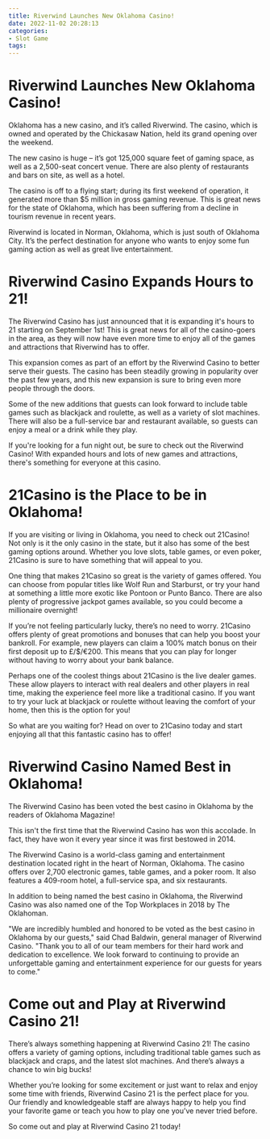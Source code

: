 ```yaml
---
title: Riverwind Launches New Oklahoma Casino!
date: 2022-11-02 20:28:13
categories:
- Slot Game
tags:
---
```



#  Riverwind Launches New Oklahoma Casino!

Oklahoma has a new casino, and it’s called Riverwind. The casino, which is owned and operated by the Chickasaw Nation, held its grand opening over the weekend.

The new casino is huge – it’s got 125,000 square feet of gaming space, as well as a 2,500-seat concert venue. There are also plenty of restaurants and bars on site, as well as a hotel.

The casino is off to a flying start; during its first weekend of operation, it generated more than $5 million in gross gaming revenue. This is great news for the state of Oklahoma, which has been suffering from a decline in tourism revenue in recent years.

Riverwind is located in Norman, Oklahoma, which is just south of Oklahoma City. It’s the perfect destination for anyone who wants to enjoy some fun gaming action as well as great live entertainment.

#  Riverwind Casino Expands Hours to 21!

The Riverwind Casino has just announced that it is expanding it's hours to 21 starting on September 1st! This is great news for all of the casino-goers in the area, as they will now have even more time to enjoy all of the games and attractions that Riverwind has to offer.

This expansion comes as part of an effort by the Riverwind Casino to better serve their guests. The casino has been steadily growing in popularity over the past few years, and this new expansion is sure to bring even more people through the doors.

Some of the new additions that guests can look forward to include table games such as blackjack and roulette, as well as a variety of slot machines. There will also be a full-service bar and restaurant available, so guests can enjoy a meal or a drink while they play.

If you're looking for a fun night out, be sure to check out the Riverwind Casino! With expanded hours and lots of new games and attractions, there's something for everyone at this casino.

#  21Casino is the Place to be in Oklahoma!

If you are visiting or living in Oklahoma, you need to check out 21Casino! Not only is it the only casino in the state, but it also has some of the best gaming options around. Whether you love slots, table games, or even poker, 21Casino is sure to have something that will appeal to you.

One thing that makes 21Casino so great is the variety of games offered. You can choose from popular titles like Wolf Run and Starburst, or try your hand at something a little more exotic like Pontoon or Punto Banco. There are also plenty of progressive jackpot games available, so you could become a millionaire overnight!

If you’re not feeling particularly lucky, there’s no need to worry. 21Casino offers plenty of great promotions and bonuses that can help you boost your bankroll. For example, new players can claim a 100% match bonus on their first deposit up to £/$/€200. This means that you can play for longer without having to worry about your bank balance.

Perhaps one of the coolest things about 21Casino is the live dealer games. These allow players to interact with real dealers and other players in real time, making the experience feel more like a traditional casino. If you want to try your luck at blackjack or roulette without leaving the comfort of your home, then this is the option for you!

So what are you waiting for? Head on over to 21Casino today and start enjoying all that this fantastic casino has to offer!

#  Riverwind Casino Named Best in Oklahoma!

The Riverwind Casino has been voted the best casino in Oklahoma by the readers of Oklahoma Magazine!

This isn't the first time that the Riverwind Casino has won this accolade. In fact, they have won it every year since it was first bestowed in 2014.

The Riverwind Casino is a world-class gaming and entertainment destination located right in the heart of Norman, Oklahoma. The casino offers over 2,700 electronic games, table games, and a poker room. It also features a 409-room hotel, a full-service spa, and six restaurants.

In addition to being named the best casino in Oklahoma, the Riverwind Casino was also named one of the Top Workplaces in 2018 by The Oklahoman.

"We are incredibly humbled and honored to be voted as the best casino in Oklahoma by our guests," said Chad Baldwin, general manager of Riverwind Casino. "Thank you to all of our team members for their hard work and dedication to excellence. We look forward to continuing to provide an unforgettable gaming and entertainment experience for our guests for years to come."

#  Come out and Play at Riverwind Casino 21!

There’s always something happening at Riverwind Casino 21! The casino offers a variety of gaming options, including traditional table games such as blackjack and craps, and the latest slot machines. And there’s always a chance to win big bucks!

Whether you’re looking for some excitement or just want to relax and enjoy some time with friends, Riverwind Casino 21 is the perfect place for you. Our friendly and knowledgeable staff are always happy to help you find your favorite game or teach you how to play one you’ve never tried before.

So come out and play at Riverwind Casino 21 today!